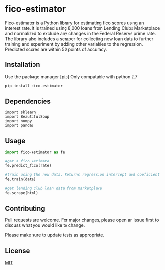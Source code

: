 # fico-estimator

Fico-estimator is a Python library for estimating fico scores using an interest rate.
It is trained using 8,000 loans from Lending Clubs Marketplace and normalized to exclude any changes in the Federal Reserve prime rate. The library also includes a scraper for collecting new loan data to further training and experiment by adding other variables to the regression. Predicted scores are within 50 points of accuracy. 
## Installation

Use the package manager [pip] Only compatable with python 2.7
```bash
pip install fico-estimator
```

## Dependencies
```
import sklearn
import BeautifulSoup
import numpy
import pandas
```

## Usage

```python
import fico-estimator as fe

#get a fico estimate
fe.predict_fico(rate)

#train using the new data. Returns regression intercept and coeficient (y = mx + b)
fe.train(data)

#get lending club loan data from marketplace
fe.scrape(html)
```

## Contributing
Pull requests are welcome. For major changes, please open an issue first to discuss what you would like to change.

Please make sure to update tests as appropriate.

## License
[MIT](https://choosealicense.com/licenses/mit/)
